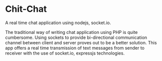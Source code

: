 # Chit-Chat
A real time chat application using  nodejs,  socket.io.

The traditional way of writing chat application using PHP is quite cumbersome. Using sockets to provide bi-directional communication channel between client and server proves out to be a better solution. This app offers a real time transmission of text messages from sender to receiver with the use of socket.io, expressjs technologies.
